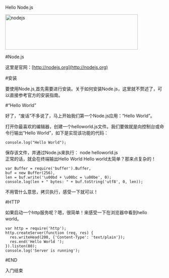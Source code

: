 Hello Node.js

<p><img src="https://nodejs.org/static/images/logo.svg" alt="nodejs" width="420" height="111"></p>

#Node.js

这里是官网：[http://nodejs.org](http://nodejs.org)

#安装

要使用Node.js,首先需要进行安装。关于如何安装Node.js，这里就不赘述了，可以直接参考官方的安装指南。

#“Hello World”

好了，“废话”不多说了，马上开始我们第一个Node.js应用：“Hello World”。

打开你最喜欢的编辑器，创建一个helloworld.js文件。我们要做就是向控制台或命令行输出“Hello World”，如下是实现该功能的代码：

	console.log("Hello World");
保存该文件，并通过Node.js来执行：
node helloworld.js		
正常的话，就会在终端输出Hello World
Hello world太简单？那来点复杂的！

	var Buffer = require('buffer').Buffer,
	buf = new Buffer(256),
	len = buf.write('\u00bd + \u00bc = \u00be', 0);
	console.log(len + " bytes: " + buf.toString('utf8', 0, len));

不用管什么意思，拷贝执行，感受一下就可以！

#HTTP

如果启动一个http服务呢？嗯，很简单！来感受一下在浏览器中看到hello world。

	var http = require('http');
	http.createServer(function (req, res) {
	  res.writeHead(200, {'Content-Type': 'text/plain'});
	  res.end('Hello World ');
	}).listen(80);
	console.log('Server is running');

#END

入门结束


